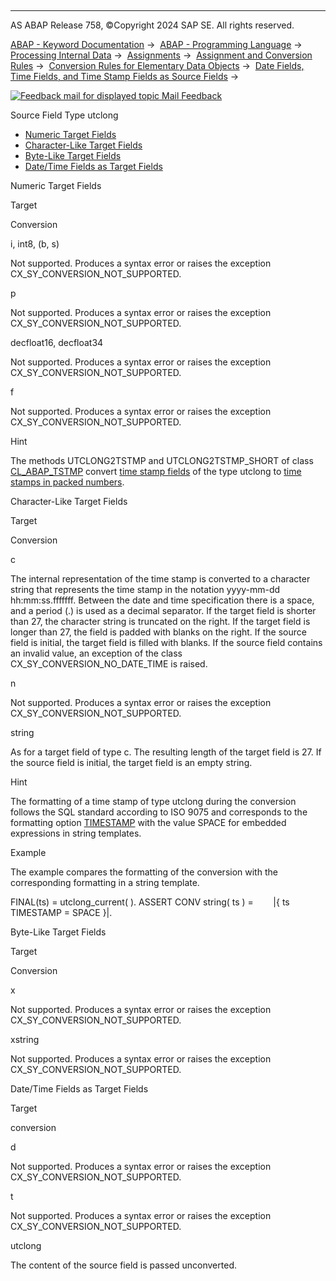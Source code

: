   

* * *

AS ABAP Release 758, ©Copyright 2024 SAP SE. All rights reserved.

[ABAP - Keyword Documentation](https://help.sap.com/doc/abapdocu_latest_index_htm/latest/en-US/abenabap.htm) →  [ABAP - Programming Language](https://help.sap.com/doc/abapdocu_latest_index_htm/latest/en-US/abenabap_reference.htm) →  [Processing Internal Data](https://help.sap.com/doc/abapdocu_latest_index_htm/latest/en-US/abenabap_data_working.htm) →  [Assignments](https://help.sap.com/doc/abapdocu_latest_index_htm/latest/en-US/abenvalue_assignments.htm) →  [Assignment and Conversion Rules](https://help.sap.com/doc/abapdocu_latest_index_htm/latest/en-US/abenconversion_rules.htm) →  [Conversion Rules for Elementary Data Objects](https://help.sap.com/doc/abapdocu_latest_index_htm/latest/en-US/abenconversion_elementary.htm) →  [Date Fields, Time Fields, and Time Stamp Fields as Source Fields](https://help.sap.com/doc/abapdocu_latest_index_htm/latest/en-US/abendate_time_source_fields.htm) → 

 [![](Mail.gif?object=Mail.gif "Feedback mail for displayed topic") Mail Feedback](mailto:f1_help@sap.com?subject=Feedback%20on%20ABAP%20Documentation&body=Document:%20Source%20Field%20Type%20utclong%2C%20ABENCONVERSION_TYPE_UTCLONG%2C%20758%0D%0A%0D%0AError:%0D%0A%0D%0A%0D%0A%0D%0ASuggestion%20for%20improvement:)

Source Field Type utclong

-   [Numeric Target Fields](#@@ITOC@@ABENCONVERSION_TYPE_UTCLONG_1)
-   [Character-Like Target Fields](#@@ITOC@@ABENCONVERSION_TYPE_UTCLONG_2)
-   [Byte-Like Target Fields](#@@ITOC@@ABENCONVERSION_TYPE_UTCLONG_3)
-   [Date/Time Fields as Target Fields](#@@ITOC@@ABENCONVERSION_TYPE_UTCLONG_4)

Numeric Target Fields   

Target

Conversion

i, int8, (b, s)

Not supported. Produces a syntax error or raises the exception CX\_SY\_CONVERSION\_NOT\_SUPPORTED.

p

Not supported. Produces a syntax error or raises the exception CX\_SY\_CONVERSION\_NOT\_SUPPORTED.

decfloat16, decfloat34

Not supported. Produces a syntax error or raises the exception CX\_SY\_CONVERSION\_NOT\_SUPPORTED.

f

Not supported. Produces a syntax error or raises the exception CX\_SY\_CONVERSION\_NOT\_SUPPORTED.

Hint

The methods UTCLONG2TSTMP and UTCLONG2TSTMP\_SHORT of class [CL\_ABAP\_TSTMP](https://help.sap.com/doc/abapdocu_latest_index_htm/latest/en-US/abencl_abap_tstmp.htm) convert [time stamp fields](https://help.sap.com/doc/abapdocu_latest_index_htm/latest/en-US/abentimestamp_field_glosry.htm "Glossary Entry") of the type utclong to [time stamps in packed numbers](https://help.sap.com/doc/abapdocu_latest_index_htm/latest/en-US/abentime_stamps_packed.htm).

Character-Like Target Fields   

Target

Conversion

c

The internal representation of the time stamp is converted to a character string that represents the time stamp in the notation yyyy-mm-dd hh:mm:ss.fffffff. Between the date and time specification there is a space, and a period (.) is used as a decimal separator. If the target field is shorter than 27, the character string is truncated on the right. If the target field is longer than 27, the field is padded with blanks on the right. If the source field is initial, the target field is filled with blanks. If the source field contains an invalid value, an exception of the class CX\_SY\_CONVERSION\_NO\_DATE\_TIME is raised.

n

Not supported. Produces a syntax error or raises the exception CX\_SY\_CONVERSION\_NOT\_SUPPORTED.

string

As for a target field of type c. The resulting length of the target field is 27. If the source field is initial, the target field is an empty string.

Hint

The formatting of a time stamp of type utclong during the conversion follows the SQL standard according to ISO 9075 and corresponds to the formatting option [TIMESTAMP](https://help.sap.com/doc/abapdocu_latest_index_htm/latest/en-US/abapcompute_string_format_options.htm) with the value SPACE for embedded expressions in string templates.

Example

The example compares the formatting of the conversion with the corresponding formatting in a string template.

FINAL(ts) = utclong\_current( ).
ASSERT CONV string( ts ) =
       |{ ts TIMESTAMP = SPACE }|.

Byte-Like Target Fields   

Target

Conversion

x

Not supported. Produces a syntax error or raises the exception CX\_SY\_CONVERSION\_NOT\_SUPPORTED.

xstring

Not supported. Produces a syntax error or raises the exception CX\_SY\_CONVERSION\_NOT\_SUPPORTED.

Date/Time Fields as Target Fields   

‎Target

conversion

d

Not supported. Produces a syntax error or raises the exception CX\_SY\_CONVERSION\_NOT\_SUPPORTED.

t

Not supported. Produces a syntax error or raises the exception CX\_SY\_CONVERSION\_NOT\_SUPPORTED.

utclong

The content of the source field is passed unconverted.